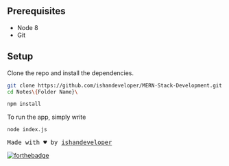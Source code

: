 
## Prerequisites

* Node 8
* Git

## Setup

Clone the repo and install the dependencies.

```bash
git clone https://github.com/ishandeveloper/MERN-Stack-Development.git
cd Notes\{Folder Name}\

npm install
```
To run the app, simply write

```bash
node index.js
```

<pre>
Made with ♥ by <a href="https://github.com/ishandeveloper">ishandeveloper</a>
</pre>

[![forthebadge](https://forthebadge.com/images/badges/built-with-love.svg)](https://github.com/ishandeveloper)